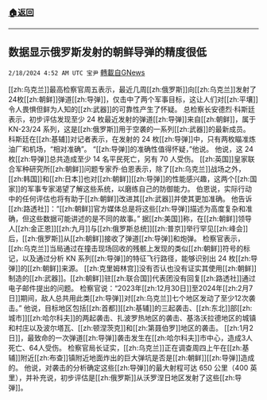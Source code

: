 ###  [:house:返回](README.md)
---


## 数据显示俄罗斯发射的朝鲜导弹的精度很低
`2/18/2024 4:52 AM UTC 宝尹` [轉載自GNews](https://gnews.org/articles/2319676)

 [[zh:乌克兰]]最高检察官周五表示，最近几周[[zh:俄罗斯]]向[[zh:乌克兰]]发射了24枚[[zh:朝鲜]]弹道[[zh:导弹]]，仅击中了两个军事目标，这让人们对[[zh:平壤]]令人畏惧但鲜为人知的[[zh:武器]]的可靠性产生了怀疑。 
总检察长安德烈·科斯廷表示，初步评估发现至少 24 枚最近发射的弹道[[zh:导弹]]来自[[zh:朝鲜]]，属于 KN-23/24 系列，这是[[zh:俄罗斯]]用于空袭的一系列[[zh:武器]]的最新成员。
科斯廷在[[zh:基辅]]对记者表示，在发射的 24 枚[[zh:导弹]]中，只有两枚瞄准炼油厂和机场，“相对准确”。
“[[zh:导弹]]的准确性值得怀疑，”他说。
他说，这 24 枚[[zh:导弹]]总共造成至少 14 名平民死亡，另有 70 人受伤。
[[zh:英国]]皇家联合军种研究所[[zh:朝鲜]]问题专家乔·伯恩表示，除了[[zh:乌克兰]]战场之外，[[zh:韩国]]和[[zh:日本]]也对[[zh:朝鲜]][[zh:导弹]]的性能感兴趣，这两个[[zh:国家]]的军事专家渴望了解这些系统，以磨练自己的防御能力。
伯恩说，实际行动中的任何评估也将有助于[[zh:朝鲜]]改进其[[zh:武器]]并使其更加准确。
他告诉[[zh:路透社]]：“[[zh:朝鲜]]官方媒体总是将这些[[zh:导弹]]描述为高度复杂和准确，但这些数据可能讲述的是不同的故事。”
据[[zh:美国]]称，在[[zh:朝鲜]]领导人[[zh:金正恩]][[zh:九月]]与[[zh:俄罗斯总统]][[zh:普京]]举行罕见[[zh:峰会]]后，[[zh:俄罗斯]]从[[zh:朝鲜]]接收了弹道[[zh:导弹]]和炮弹。
检察官表示，[[zh:乌克兰]]当局通过在撞击现场回收的残骸上发现的类似[[zh:朝鲜]]符号的标记，以及通过分析 KN 系列[[zh:导弹]]的特征飞行路径，能够识别出 24 枚[[zh:导弹]]的[[zh:朝鲜]]来源。
[[zh:克里姆林宫]]没有否认也没有证实其使用[[zh:朝鲜]]制造的[[zh:武器]]。[[zh:朝鲜]]驻[[zh:联合国]]代表团没有回复[[zh:路透社]]通过电子邮件提出的问题。
检察官说：“2023年[[zh:12月30日]]至2024年[[zh:2月7日]]期间，敌人总共用此类[[zh:导弹]]对[[zh:乌克兰]]七个地区发动了至少12次袭击。”
他说，目标地区包括[[zh:首都]][[zh:基辅]]的三起袭击、[[zh:东北]]部[[zh:城市]][[zh:哈尔科夫]]的两起袭击、扎波罗热地区的袭击、基洛沃拉德地区的城镇和村庄以及波尔塔瓦、[[zh:顿涅茨克]]和[[zh:第聂伯罗]]地区的袭击。
[[zh:1月2日]]，最致命的一次弹道[[zh:导弹]]袭击发生在[[zh:哈尔科夫]]市中心，造成3人死亡、64人受伤。
检察官局长证实，[[zh:乌克兰]]正在调查周四上午在[[zh:基辅]]附近[[zh:布查]]镇附近地面炸出的巨大弹坑是否是[[zh:朝鲜]][[zh:导弹]]造成的。
他说，对袭击的分析确定这些[[zh:导弹]]的最大射程可达 650 公里（400 英里），并补充说，初步评估是[[zh:俄罗斯]]从沃罗涅日地区发射了这些[[zh:导弹]]。


